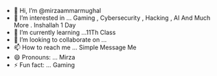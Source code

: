 - 👋 Hi, I’m @mirzaammarmughal
- 👀 I’m interested in ... Gaming , Cybersecurity , Hacking , AI And Much More . Inshallah 1 Day
- 🌱 I’m currently learning ...11Th Class
- 💞️ I’m looking to collaborate on ...
- 📫 How to reach me ... Simple Message Me
- 😄 Pronouns: ... Mirza
- ⚡ Fun fact: ... Gaming

<!---
mirzaammarmughal/mirzaammarmughal is a ✨ special ✨ repository because its `README.md` (this file) appears on your GitHub profile.
You can click the Preview link to take a look at your changes.
--->
